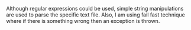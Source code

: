 Although regular expressions could be used, simple string manipulations are used to parse the specific text file. Also, I am using
fail fast technique where if there is something wrong then an exception is thrown.
